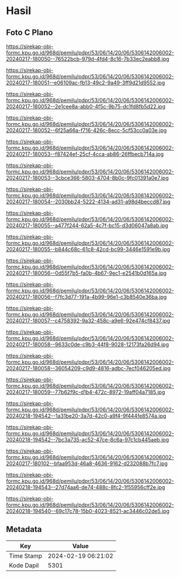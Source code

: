 # Hasil

## Foto C Plano

https://sirekap-obj-formc.kpu.go.id/968d/pemilu/pdpr/53/06/14/20/06/5306142006002-20240217-180050--76522bcb-979d-4fd4-8c16-7b33ec2eabb8.jpg

https://sirekap-obj-formc.kpu.go.id/968d/pemilu/pdpr/53/06/14/20/06/5306142006002-20240217-180051--e06109ac-fb13-49c2-9a49-3ff9d21d9552.jpg

https://sirekap-obj-formc.kpu.go.id/968d/pemilu/pdpr/53/06/14/20/06/5306142006002-20240217-180052--2e1cee8a-abb0-4f5c-9b75-dc1fd8fb5d22.jpg

https://sirekap-obj-formc.kpu.go.id/968d/pemilu/pdpr/53/06/14/20/06/5306142006002-20240217-180052--6f25a66a-f716-426c-8ecc-5cf53cc0a03e.jpg

https://sirekap-obj-formc.kpu.go.id/968d/pemilu/pdpr/53/06/14/20/06/5306142006002-20240217-180053--f87424ef-25cf-4cca-ab86-26ffbecb714a.jpg

https://sirekap-obj-formc.kpu.go.id/968d/pemilu/pdpr/53/06/14/20/06/5306142006002-20240217-180053--3cbce366-5803-4704-8b0c-9fc01391a0e7.jpg

https://sirekap-obj-formc.kpu.go.id/968d/pemilu/pdpr/53/06/14/20/06/5306142006002-20240217-180054--2030bb24-5222-4134-ad31-a98d4beccd87.jpg

https://sirekap-obj-formc.kpu.go.id/968d/pemilu/pdpr/53/06/14/20/06/5306142006002-20240217-180055--a477f244-62a5-4c7f-bc15-d3d06047a8ab.jpg

https://sirekap-obj-formc.kpu.go.id/968d/pemilu/pdpr/53/06/14/20/06/5306142006002-20240217-180055--b844c68c-61c8-42cd-bc99-3446e1591e9b.jpg

https://sirekap-obj-formc.kpu.go.id/968d/pemilu/pdpr/53/06/14/20/06/5306142006002-20240217-180056--0d55f7b5-fa0b-4b67-9ec1-e2541b0d165a.jpg

https://sirekap-obj-formc.kpu.go.id/968d/pemilu/pdpr/53/06/14/20/06/5306142006002-20240217-180056--f7fc3d77-191a-4b99-96e1-c3b8540e36ba.jpg

https://sirekap-obj-formc.kpu.go.id/968d/pemilu/pdpr/53/06/14/20/06/5306142006002-20240217-180057--c4758392-9a32-458c-a9e6-92e474cf8437.jpg

https://sirekap-obj-formc.kpu.go.id/968d/pemilu/pdpr/53/06/14/20/06/5306142006002-20240217-180058--9633c0de-c9b3-44f8-9028-12173fa26d94.jpg

https://sirekap-obj-formc.kpu.go.id/968d/pemilu/pdpr/53/06/14/20/06/5306142006002-20240217-180058--36054209-c9d9-4816-adbc-7ecf046205ed.jpg

https://sirekap-obj-formc.kpu.go.id/968d/pemilu/pdpr/53/06/14/20/06/5306142006002-20240217-180059--77b62f9c-d1b4-472c-8972-19aff04a7185.jpg

https://sirekap-obj-formc.kpu.go.id/968d/pemilu/pdpr/53/06/14/20/06/5306142006002-20240218-194542--1a31be20-3a7d-42c0-a9f4-9f444fe8574a.jpg

https://sirekap-obj-formc.kpu.go.id/968d/pemilu/pdpr/53/06/14/20/06/5306142006002-20240218-194542--7bc3a735-ac52-47ce-8c6a-97c1cb445aeb.jpg

https://sirekap-obj-formc.kpu.go.id/968d/pemilu/pdpr/53/06/14/20/06/5306142006002-20240217-180102--bfaa953d-46a8-4636-9162-d232088b7fc7.jpg

https://sirekap-obj-formc.kpu.go.id/968d/pemilu/pdpr/53/06/14/20/06/5306142006002-20240218-194543--27d74aa6-de74-488c-8fc2-1f55956cff2e.jpg

https://sirekap-obj-formc.kpu.go.id/968d/pemilu/pdpr/53/06/14/20/06/5306142006002-20240218-194540--69c17c78-15b0-4023-8521-ac3446c02de5.jpg


## Metadata

| Key        | Value               |
| ---------- | ------------------- |
| Time Stamp | 2024-02-19 06:21:02 |
| Kode Dapil | 5301                |




